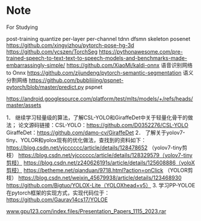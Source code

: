 # Note
For Studying

post-training quantize
per-layer per-channel
tdnn dfsmn skeleton posenet 
https://github.com/xingyizhou/pytorch-pose-hg-3d
https://github.com/ycszen/TorchSeg
https://pythonawesome.com/pre-trained-speech-to-text-text-to-speech-models-and-benchmarks-made-embarrassingly-simple/
https://github.com/XiaoMi/kaldi-onnx 语音识别网络to Onnx
https://github.com/zijundeng/pytorch-semantic-segmentation 语义分割网络
https://github.com/bubbliiiing/pspnet-pytorch/blob/master/predict.py pspnet


https://android.googlesource.com/platform/test/mlts/models/+/refs/heads/master/assets


	
1．	继续学习轻量级的算法，了解CSL-YOLO和GiraffeDet中关于轻量化骨干的做法；
论文源码链接：CSL-YOLO：https://github.com/D0352276/CSL-YOLO
                         GiraffeDet：https://github.com/damo-cv/GiraffeDet
2．	了解关于yolov7-tiny、YOLOR和yolox现有的优化做法，查找到的资料如下：
https://blog.csdn.net/yjcccccc/article/details/128478652 （yolov7-tiny剪枝）
https://blog.csdn.net/yjcccccc/article/details/128329579（yolov7-tiny剪枝）
https://blog.csdn.net/z240626191s/article/details/125608886（yoloX剪枝）
https://betheme.net/qianduan/9718.html?action=onClick （YOLOR剪枝）
https://blog.csdn.net/weixin_45679938/article/details/123468930 
https://github.com/Bigtuo/YOLOX-Lite（YOLOXhead+v5）
3.       学习PP-YOLOE在pytorch框架的实现方式，实现代码位于：
https://github.com/Gaurav14cs17/YOLOE


www.gpu123.com/index.files/Presentation_Papers_1115_2023.rar
